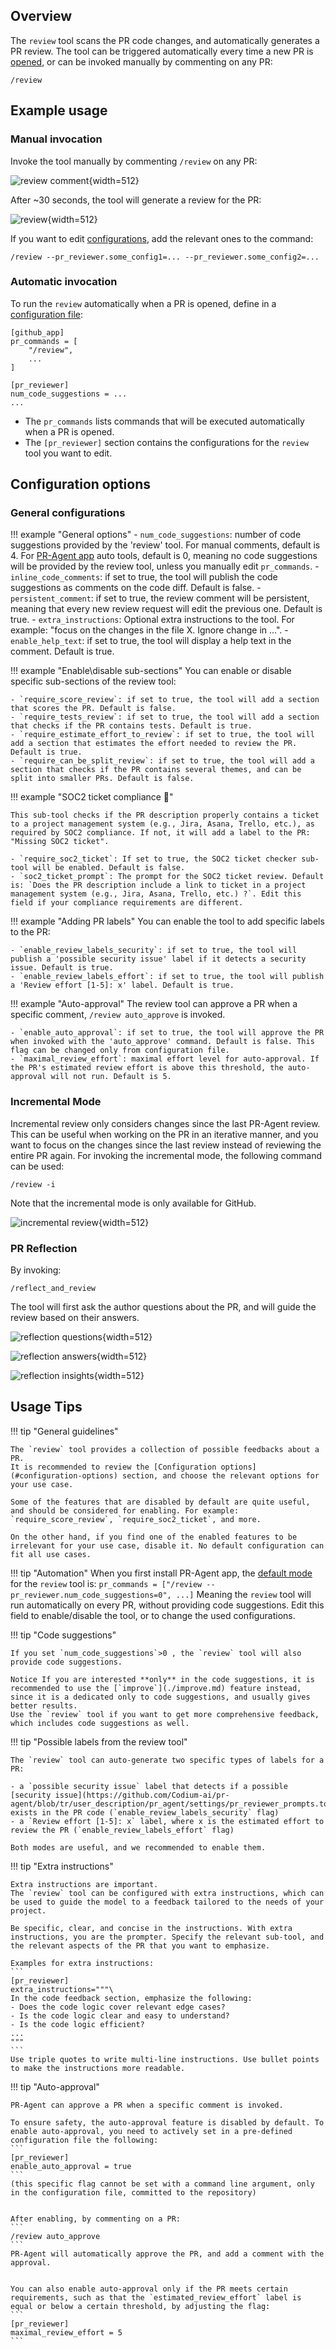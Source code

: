## Overview
The `review` tool scans the PR code changes, and automatically generates a PR review.
The tool can be triggered automatically every time a new PR is [opened](../usage-guide/automations_and_usage.md#github-app-automatic-tools-when-a-new-pr-is-opened), or can be invoked manually by commenting on any PR:
```
/review
```

## Example usage

### Manual invocation

Invoke the tool manually by commenting `/review` on any PR:

![review comment](https://codium.ai/images/pr_agent/review_comment.png){width=512}

After ~30 seconds, the tool will generate a review for the PR:

![review](https://codium.ai/images/pr_agent/review3.png){width=512}

If you want to edit [configurations](#configuration-options), add the relevant ones to the command:
```
/review --pr_reviewer.some_config1=... --pr_reviewer.some_config2=...
```

### Automatic invocation

To run the `review` automatically when a PR is opened, define in a [configuration file](https://pr-agent-docs.codium.ai/usage-guide/configuration_options/#wiki-configuration-file):
```
[github_app]
pr_commands = [
    "/review",
    ...
]

[pr_reviewer]
num_code_suggestions = ...
...
```

- The `pr_commands` lists commands that will be executed automatically when a PR is opened.
- The `[pr_reviewer]` section contains the configurations for the `review` tool you want to edit.


## Configuration options

### General configurations

!!! example "General options"
    - `num_code_suggestions`: number of code suggestions provided by the 'review' tool. For manual comments, default is 4. For [PR-Agent app](https://github.com/Codium-ai/pr-agent/blob/main/pr_agent/settings/configuration.toml#L142) auto tools, default is 0, meaning no code suggestions will be provided by the review tool, unless you manually edit `pr_commands`.
    - `inline_code_comments`: if set to true, the tool will publish the code suggestions as comments on the code diff. Default is false.
    - `persistent_comment`: if set to true, the review comment will be persistent, meaning that every new review request will edit the previous one. Default is true.
    - `extra_instructions`: Optional extra instructions to the tool. For example: "focus on the changes in the file X. Ignore change in ...".
    - `enable_help_text`: if set to true, the tool will display a help text in the comment. Default is true.

!!! example "Enable\\disable sub-sections"
    You can enable or disable specific sub-sections of the review tool:

    - `require_score_review`: if set to true, the tool will add a section that scores the PR. Default is false.
    - `require_tests_review`: if set to true, the tool will add a section that checks if the PR contains tests. Default is true.
    - `require_estimate_effort_to_review`: if set to true, the tool will add a section that estimates the effort needed to review the PR. Default is true.
    - `require_can_be_split_review`: if set to true, the tool will add a section that checks if the PR contains several themes, and can be split into smaller PRs. Default is false.

!!! example "SOC2 ticket compliance 💎"

    This sub-tool checks if the PR description properly contains a ticket to a project management system (e.g., Jira, Asana, Trello, etc.), as required by SOC2 compliance. If not, it will add a label to the PR: "Missing SOC2 ticket".
    
    - `require_soc2_ticket`: If set to true, the SOC2 ticket checker sub-tool will be enabled. Default is false.
    - `soc2_ticket_prompt`: The prompt for the SOC2 ticket review. Default is: `Does the PR description include a link to ticket in a project management system (e.g., Jira, Asana, Trello, etc.) ?`. Edit this field if your compliance requirements are different.

!!! example "Adding PR labels"
    You can enable the tool to add specific labels to the PR:

    - `enable_review_labels_security`: if set to true, the tool will publish a 'possible security issue' label if it detects a security issue. Default is true.
    - `enable_review_labels_effort`: if set to true, the tool will publish a 'Review effort [1-5]: x' label. Default is true.

!!! example "Auto-approval"
    The review tool can approve a PR when a specific comment, `/review auto_approve` is invoked.

    - `enable_auto_approval`: if set to true, the tool will approve the PR when invoked with the 'auto_approve' command. Default is false. This flag can be changed only from configuration file.
    - `maximal_review_effort`: maximal effort level for auto-approval. If the PR's estimated review effort is above this threshold, the auto-approval will not run. Default is 5.

### Incremental Mode
Incremental review only considers changes since the last PR-Agent review. This can be useful when working on the PR in an iterative manner, and you want to focus on the changes since the last review instead of reviewing the entire PR again.
For invoking the incremental mode, the following command can be used:
```
/review -i
```
Note that the incremental mode is only available for GitHub.

![incremental review](https://codium.ai/images/pr_agent/incremental_review_2.png){width=512}

### PR Reflection

By invoking:
```
/reflect_and_review
```
The tool will first ask the author questions about the PR, and will guide the review based on their answers.

![reflection questions](https://codium.ai/images/pr_agent/reflection_questions.png){width=512}

![reflection answers](https://codium.ai/images/pr_agent/reflection_answers.png){width=512}

![reflection insights](https://codium.ai/images/pr_agent/reflection_insights.png){width=512}


## Usage Tips

!!! tip "General guidelines"

    The `review` tool provides a collection of possible feedbacks about a PR.
    It is recommended to review the [Configuration options](#configuration-options) section, and choose the relevant options for your use case.
    
    Some of the features that are disabled by default are quite useful, and should be considered for enabling. For example: 
    `require_score_review`, `require_soc2_ticket`, and more.
    
    On the other hand, if you find one of the enabled features to be irrelevant for your use case, disable it. No default configuration can fit all use cases.

!!! tip "Automation"
    When you first install PR-Agent app, the [default mode](../usage-guide/automations_and_usage.md#github-app-automatic-tools-when-a-new-pr-is-opened) for the `review` tool is:
    ```
    pr_commands = ["/review --pr_reviewer.num_code_suggestions=0", ...]
    ```
    Meaning the `review` tool will run automatically on every PR, without providing code suggestions.
    Edit this field to enable/disable the tool, or to change the used configurations.

!!! tip  "Code suggestions"

    If you set `num_code_suggestions`>0 , the `review` tool will also provide code suggestions.
    
    Notice If you are interested **only** in the code suggestions, it is recommended to use the [`improve`](./improve.md) feature instead, since it is a dedicated only to code suggestions, and usually gives better results.
    Use the `review` tool if you want to get more comprehensive feedback, which includes code suggestions as well.

!!! tip "Possible labels from the review tool"

    The `review` tool can auto-generate two specific types of labels for a PR:
    
    - a `possible security issue` label that detects if a possible [security issue](https://github.com/Codium-ai/pr-agent/blob/tr/user_description/pr_agent/settings/pr_reviewer_prompts.toml#L136) exists in the PR code (`enable_review_labels_security` flag)
    - a `Review effort [1-5]: x` label, where x is the estimated effort to review the PR (`enable_review_labels_effort` flag)
    
    Both modes are useful, and we recommended to enable them.

!!! tip "Extra instructions"

    Extra instructions are important.
    The `review` tool can be configured with extra instructions, which can be used to guide the model to a feedback tailored to the needs of your project.
    
    Be specific, clear, and concise in the instructions. With extra instructions, you are the prompter. Specify the relevant sub-tool, and the relevant aspects of the PR that you want to emphasize.
    
    Examples for extra instructions:
    ```
    [pr_reviewer]
    extra_instructions="""\
    In the code feedback section, emphasize the following:
    - Does the code logic cover relevant edge cases?
    - Is the code logic clear and easy to understand?
    - Is the code logic efficient?
    ...
    """
    ```
    Use triple quotes to write multi-line instructions. Use bullet points to make the instructions more readable.


!!! tip "Auto-approval"

    PR-Agent can approve a PR when a specific comment is invoked.
    
    To ensure safety, the auto-approval feature is disabled by default. To enable auto-approval, you need to actively set in a pre-defined configuration file the following:
    ```
    [pr_reviewer]
    enable_auto_approval = true
    ```
    (this specific flag cannot be set with a command line argument, only in the configuration file, committed to the repository)
    
    
    After enabling, by commenting on a PR:
    ```
    /review auto_approve
    ```
    PR-Agent will automatically approve the PR, and add a comment with the approval.
    
    
    You can also enable auto-approval only if the PR meets certain requirements, such as that the `estimated_review_effort` label is equal or below a certain threshold, by adjusting the flag:
    ```
    [pr_reviewer]
    maximal_review_effort = 5
    ```
